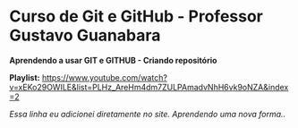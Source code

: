 # Curso de Git e GitHub - Professor Gustavo Guanabara
 
**Aprendendo a usar GIT e GITHUB - Criando repositório**
 
**Playlist:** https://www.youtube.com/watch?v=xEKo29OWILE&list=PLHz_AreHm4dm7ZULPAmadvNhH6vk9oNZA&index=2

*Essa linha eu adicionei diretamente no site. Aprendendo uma nova forma..*
